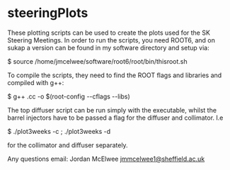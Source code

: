 # steeringPlots

These plotting scripts can be used to create the plots used for the SK Steering Meetings. 
In order to run the scripts, you need ROOT6, and on sukap a version can be found in my 
software directory and setup via:

$ source /home/jmcelwee/software/root6/root/bin/thisroot.sh

To compile the scripts, they need to find the ROOT flags and libraries and compiled with 
g++: 

$ g++ <scriptname>.cc -o <filename> $(root-config --cflags --libs)
  
The top diffuser script can be run simply with the executable, whilst the barrel injectors
have to be passed a flag for the diffuser and collimator. I.e

$ ./plot3weeks -c ; ./plot3weeks -d

for the collimator and diffuser separately. 

Any questions email:
Jordan McElwee
jmmcelwee1@sheffield.ac.uk
